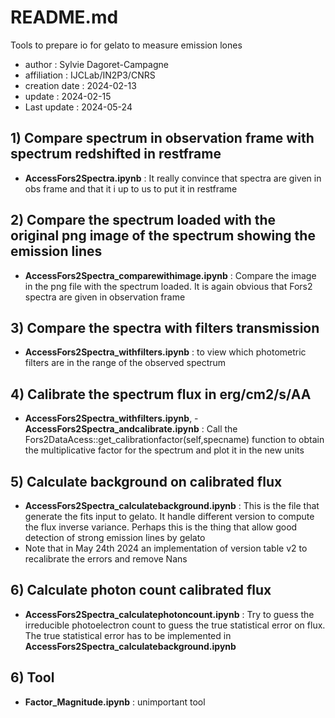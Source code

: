 # README.md

Tools to prepare io for gelato to measure emission lones

- author : Sylvie Dagoret-Campagne
- affiliation : IJCLab/IN2P3/CNRS
- creation date : 2024-02-13
- update : 2024-02-15
- Last update : 2024-05-24


## 1) Compare spectrum in observation frame with spectrum redshifted in restframe

- **AccessFors2Spectra.ipynb** : It really convince that spectra are given in obs frame and that it i up  to us to put it in restframe

## 2) Compare the spectrum loaded with the original png image of the spectrum showing the emission lines

- **AccessFors2Spectra_comparewithimage.ipynb** : Compare the image in the png file with the spectrum loaded. It is again obvious that Fors2 spectra are given in observation frame

## 3) Compare the spectra with filters transmission
- **AccessFors2Spectra_withfilters.ipynb** : to view which photometric filters are in the range of the observed spectrum

## 4) Calibrate the spectrum flux in erg/cm2/s/AA 
- **AccessFors2Spectra_withfilters.ipynb**, - **AccessFors2Spectra_andcalibrate.ipynb** : Call the Fors2DataAcess::get_calibrationfactor(self,specname) function to obtain the multiplicative factor for the spectrum and plot it in the new units

## 5)  Calculate background on calibrated flux
- **AccessFors2Spectra_calculatebackground.ipynb** : This is the file that generate the fits input to gelato. It handle different version to compute the flux inverse variance.  Perhaps this is the thing that allow good detection of strong emission lines by gelato
- Note that in May 24th 2024 an implementation of version table v2 to recalibrate the errors and remove Nans
  
## 6)  Calculate photon count calibrated flux
- **AccessFors2Spectra_calculatephotoncount.ipynb** : Try to guess the irreducible photoelectron count to guess the true statistical error on flux. The true statistical error has to be implemented in **AccessFors2Spectra_calculatebackground.ipynb**


## 6) Tool        
- **Factor_Magnitude.ipynb** : unimportant tool
